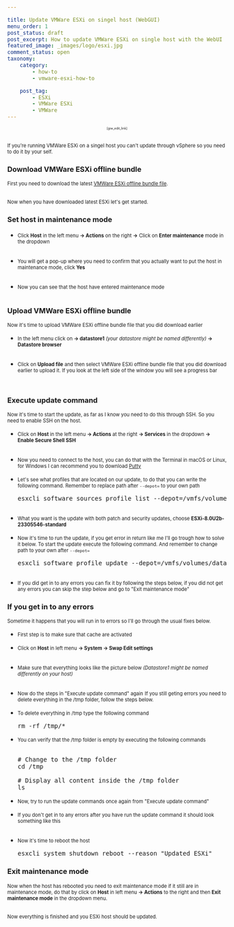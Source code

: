 ```yaml
---

title: Update VMWare ESXi on singel host (WebGUI)
menu_order: 1
post_status: draft
post_excerpt: How to update VMWare ESXi on single host with the WebUI
featured_image: _images/logo/esxi.jpg
comment_status: open
taxonomy:
    category:
        - how-to
        - vmware-esxi-how-to

    post_tag:
        - ESXi
        - VMWare ESXi
        - VMWare
---
```



<p style="text-align: center;font-size: 0.5em">[giw_edit_link]</p>

<!-- wp:image {"align":"center","id":337,"sizeSlug":"full","linkDestination":"none"} -->
<figure class="wp-block-image aligncenter size-full">
<img src="https://stolpe.io/wp-content/uploads/2024/03/esxi.jpg" alt="" class="wp-image-337"/>
</figure>
<!-- /wp:image -->

<span style="font-size:0.8em;">If you're running VMWare ESXi on a singel host you can't update through vSphere so you need to do it by your self.</span>

### Download VMWare ESXi offline bundle
<span style="font-size:0.8em;">First you need to download the latest [VMWare ESXi offline bundle file](https://customerconnect.vmware.com/downloads/details?downloadGroup=ESXI80U2B&productId=1345).</span>
  <!-- wp:image {"lightbox":{"enabled":true},"id":282,"sizeSlug":"medium","linkDestination":"none"} -->
  <figure class="wp-block-image size-medium">
  <img src="https://stolpe.io/wp-content/uploads/2024/03/01_update_esxi-300x83.png" alt="" class="wp-image-282"/>
  </figure>
  <!-- /wp:image -->

<span style="font-size:0.8em;">Now when you have downloaded latest ESXi let's get started.</span>

### Set host in maintenance mode
* <span style="font-size:0.8em;">Click **Host** in the left menu **-> Actions** on the right **->** Click on **Enter maintenance** mode in the dropdown</span>
  <!-- wp:image {"lightbox":{"enabled":true},"id":293,"sizeSlug":"large","linkDestination":"none"} -->
  <figure class="wp-block-image size-large">
  <img src="https://stolpe.io/wp-content/uploads/2024/03/01_update_esxi_webgui-1024x433.png" alt="" class="wp-image-293"/>
  </figure>
  <!-- /wp:image -->

* <span style="font-size:0.8em;">You will get a pop-up where you need to confirm that you actually want to put the host in maintenance mode, click **Yes**</span>
  <!-- wp:image {"lightbox":{"enabled":true},"id":294,"sizeSlug":"medium","linkDestination":"none"} -->
  <figure class="wp-block-image size-medium">
  <img src="https://stolpe.io/wp-content/uploads/2024/03/02_update_esxi_webgui-300x151.png" alt="" class="wp-image-294"/>
  </figure>
  <!-- /wp:image -->

* <span style="font-size:0.8em;">Now you can see that the host have entered maintenance mode</span>
  <!-- wp:image {"lightbox":{"enabled":true},"id":299,"sizeSlug":"large","linkDestination":"none"} -->
  <figure class="wp-block-image size-large">
  <img src="https://stolpe.io/wp-content/uploads/2024/03/03_update_esxi_webgui-1024x316.png" alt="" class="wp-image-299"/>
  </figure>
  <!-- /wp:image -->

### Upload VMWare ESXi offline bundle
<span style="font-size:0.8em;">Now it's time to upload VMWare ESXi offline bundle file that you did download earlier</span>
* <span style="font-size:0.8em;">In the left menu click on **-> datastore1** _(your datastore might be named differently)_ **-> Datastore browser**</span>
  <!-- wp:image {"lightbox":{"enabled":true},"id":301,"sizeSlug":"medium","linkDestination":"none"} -->
  <figure class="wp-block-image size-medium">
  <img src="https://stolpe.io/wp-content/uploads/2024/03/04_update_esxi_webgui-300x189.png" alt="" class="wp-image-301"/>
  </figure>
  <!-- /wp:image -->

* <span style="font-size:0.8em;">Click on **Upload file** and then select VMWare ESXi offline bundle file that you did download earlier to upload it. If you look at the left side of the window you will see a progress bar</span>
  <!-- wp:image {"lightbox":{"enabled":true},"id":302,"sizeSlug":"large","linkDestination":"none"} -->
  <figure class="wp-block-image size-large">
  <img src="https://stolpe.io/wp-content/uploads/2024/03/05_update_esxi_webgui-1024x422.png" alt="" class="wp-image-302"/>
  </figure>
  <!-- /wp:image -->
  <!-- wp:image {"lightbox":{"enabled":true},"id":303,"sizeSlug":"large","linkDestination":"none"} -->
  <figure class="wp-block-image size-large">
  <img src="https://stolpe.io/wp-content/uploads/2024/03/06_update_esxi_webgui-1024x74.png" alt="" class="wp-image-303"/>
  </figure>
  <!-- /wp:image -->

### Execute update command
<span style="font-size:0.8em;">Now it's time to start the update, as far as I know you need to do this through SSH.
So you need to enable SSH on the host.</span>

* <span style="font-size:0.8em;">Click on **Host** in the left menu **-> Actions** at the right **-> Services** in the dropdown **-> Enable Secure Shell SSH**</span>
  <!-- wp:image {"lightbox":{"enabled":true},"id":300,"sizeSlug":"large","linkDestination":"none"} -->
  <figure class="wp-block-image size-large">
  <img src="https://stolpe.io/wp-content/uploads/2024/03/00_update_esxi_webgui-1024x433.png" alt="" class="wp-image-300"/>
  </figure>
  <!-- /wp:image -->

* <span style="font-size:0.8em;">Now you need to connect to the host, you can do that with the Terminal in macOS or Linux, for Windows I can recommend you to download [Putty](https://www.chiark.greenend.org.uk/~sgtatham/putty/latest.html)</span>
* <span style="font-size:0.8em;">Let's see what profiles that are located on our update, to do that you can write the following command. Remember to replace path after `--depot=` to your own path</span>
  <!-- wp:enlighter/codeblock {"language":"shell"} -->
  <pre class="EnlighterJSRAW" data-enlighter-language="shell" data-enlighter-theme="" data-enlighter-highlight="" data-enlighter-linenumbers="" data-enlighter-lineoffset="" data-enlighter-title="" data-enlighter-group="">
  esxcli software sources profile list --depot=/vmfs/volumes/datastore1/Update/VMware-ESXi-8.0U2b-23305546-depot.zip
  </pre>
  <!-- /wp:enlighter/codeblock -->
  <!-- wp:image {"lightbox":{"enabled":true},"id":304,"sizeSlug":"large","linkDestination":"none"} -->
  <figure class="wp-block-image size-large">
  <img src="https://stolpe.io/wp-content/uploads/2024/03/02_update_esxi-1024x125.png" alt="" class="wp-image-304"/>
  </figure>
  <!-- /wp:image -->

* <span style="font-size:0.8em;">What you want is the update with both patch and security updates, choose **ESXi-8.0U2b-23305546-standard**</span>
* <span style="font-size:0.8em;">Now it's time to run the update, if you get error in return like me I'll go trough how to solve it below. To start the update execute the following command. And remember to change path to your own after `--depot=`</span>
  <!-- wp:enlighter/codeblock {"language":"shell"} -->
  <pre class="EnlighterJSRAW" data-enlighter-language="shell" data-enlighter-theme="" data-enlighter-highlight="" data-enlighter-linenumbers="" data-enlighter-lineoffset="" data-enlighter-title="" data-enlighter-group="">
  esxcli software profile update --depot=/vmfs/volumes/datastore1/Update/VMware-ESXi-8.0U2b-23305546-depot.zip --profile=ESXi-8.0U2b-23305546-standard
  </pre>
  <!-- /wp:enlighter/codeblock -->
  <!-- wp:image {"lightbox":{"enabled":true},"id":305,"sizeSlug":"large","linkDestination":"none"} -->
  <figure class="wp-block-image size-large">
  <img src="https://stolpe.io/wp-content/uploads/2024/03/03_update_esxi-1024x89.png" alt="" class="wp-image-305"/>
  </figure>
  <!-- /wp:image -->

* <span style="font-size:0.8em;">If you did get in to any errors you can fix it by following the steps below, if you did not get any errors you can skip the step below and go to "Exit maintenance mode"</span>

### If you get in to any errors
<span style="font-size:0.8em;">Sometime it happens that you will run in to errors so I'll go through the usual fixes below.</span>

* <span style="font-size:0.8em;">First step is to make sure that cache are activated</span>
* <span style="font-size:0.8em;">Click on **Host** in left menu **-> System -> Swap Edit settings**</span>
  <!-- wp:image {"lightbox":{"enabled":true},"id":312,"sizeSlug":"large","linkDestination":"none"} -->
  <figure class="wp-block-image size-large">
  <img src="https://stolpe.io/wp-content/uploads/2024/03/07_update_esxi_webgui-1024x319.png" alt="" class="wp-image-312"/>
  </figure>
  <!-- /wp:image -->

* <span style="font-size:0.8em;">Make sure that everything looks like the picture below _(Datastore1 might be named differently on your host)_</span>
  <!-- wp:image {"lightbox":{"enabled":true},"id":313,"sizeSlug":"medium","linkDestination":"none"} -->
  <figure class="wp-block-image size-medium">
  <img src="https://stolpe.io/wp-content/uploads/2024/03/08_update_esxi_webgui-300x174.png" alt="" class="wp-image-313"/>
  </figure>
  <!-- /wp:image -->

* <span style="font-size:0.8em;">Now do the steps in "Execute update command" again</span>
<span style="font-size:0.8em;">If you still geting errors you need to delete everything in the /tmp folder, follow the steps below.</span>
* <span style="font-size:0.8em;">To delete everything in /tmp type the following command</span>
  <!-- wp:enlighter/codeblock {"language":"shell"} -->
  <pre class="EnlighterJSRAW" data-enlighter-language="shell" data-enlighter-theme="" data-enlighter-highlight="" data-enlighter-linenumbers="" data-enlighter-lineoffset="" data-enlighter-title="" data-enlighter-group="">
  rm -rf /tmp/*
  </pre>
  <!-- /wp:enlighter/codeblock -->

* <span style="font-size:0.8em;">You can verify that the /tmp folder is empty by executing the following commands</span>
  <!-- wp:enlighter/codeblock {"language":"shell"} -->
  <pre class="EnlighterJSRAW" data-enlighter-language="shell" data-enlighter-theme="" data-enlighter-highlight="" data-enlighter-linenumbers="" data-enlighter-lineoffset="" data-enlighter-title="" data-enlighter-group="">

  # Change to the /tmp folder
  cd /tmp

  # Display all content inside the /tmp folder
  ls
  </pre>
  <!-- /wp:enlighter/codeblock -->

* <span style="font-size:0.8em;">Now, try to run the update commands once again from "Execute update command"</span>
* <span style="font-size:0.8em;">If you don't get in to any errors after you have run the update command it should look something like this</span>
  <!-- wp:image {"lightbox":{"enabled":true},"id":311,"sizeSlug":"large","linkDestination":"none"} -->
  <figure class="wp-block-image size-large">
  <img src="https://stolpe.io/wp-content/uploads/2024/03/04_update_esxi-1024x658.png" alt="" class="wp-image-311"/>
  </figure>
  <!-- /wp:image -->

* <span style="font-size:0.8em;">Now it's time to reboot the host</span>
  <!-- wp:enlighter/codeblock {"language":"shell"} -->
  <pre class="EnlighterJSRAW" data-enlighter-language="shell" data-enlighter-theme="" data-enlighter-highlight="" data-enlighter-linenumbers="" data-enlighter-lineoffset="" data-enlighter-title="" data-enlighter-group="">
  esxcli system shutdown reboot --reason "Updated ESXi"
  </pre>
  <!-- /wp:enlighter/codeblock -->

### Exit maintenance mode
<span style="font-size:0.8em;">Now when the host has rebooted you need to exit maintenance mode if it still are in maintenance mode, do that by click on **Host** in left menu **-> Actions** to the right and then **Exit maintenance mode** in the dropdown menu.</span>
  <!-- wp:image {"lightbox":{"enabled":true},"id":325,"sizeSlug":"large","linkDestination":"none"} -->
  <figure class="wp-block-image size-large">
  <img src="https://stolpe.io/wp-content/uploads/2024/03/09_update_esxi_webgui-1024x385.png" alt="" class="wp-image-325"/>
  </figure>
  <!-- /wp:image -->

<span style="font-size:0.8em;">Now everything is finished and you ESXi host should be updated.</span>